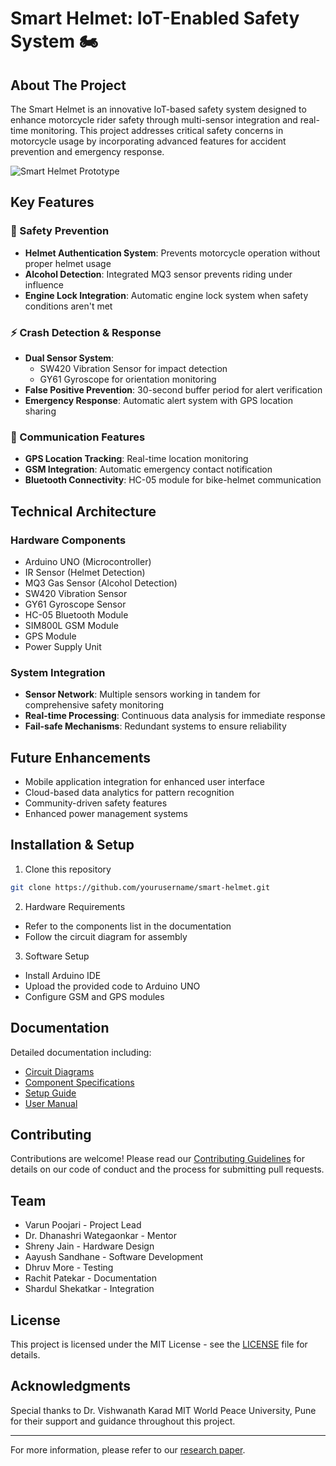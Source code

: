 # Smart Helmet: IoT-Enabled Safety System 🏍️ 

## About The Project

The Smart Helmet is an innovative IoT-based safety system designed to enhance motorcycle rider safety through multi-sensor integration and real-time monitoring. This project addresses critical safety concerns in motorcycle usage by incorporating advanced features for accident prevention and emergency response.

![Smart Helmet Prototype](images/prototype.png)

## Key Features

### 🛑 Safety Prevention
- **Helmet Authentication System**: Prevents motorcycle operation without proper helmet usage
- **Alcohol Detection**: Integrated MQ3 sensor prevents riding under influence
- **Engine Lock Integration**: Automatic engine lock system when safety conditions aren't met

### ⚡ Crash Detection & Response
- **Dual Sensor System**:
  - SW420 Vibration Sensor for impact detection
  - GY61 Gyroscope for orientation monitoring
- **False Positive Prevention**: 30-second buffer period for alert verification
- **Emergency Response**: Automatic alert system with GPS location sharing

### 📡 Communication Features
- **GPS Location Tracking**: Real-time location monitoring
- **GSM Integration**: Automatic emergency contact notification
- **Bluetooth Connectivity**: HC-05 module for bike-helmet communication

## Technical Architecture

### Hardware Components
- Arduino UNO (Microcontroller)
- IR Sensor (Helmet Detection)
- MQ3 Gas Sensor (Alcohol Detection)
- SW420 Vibration Sensor
- GY61 Gyroscope Sensor
- HC-05 Bluetooth Module
- SIM800L GSM Module
- GPS Module
- Power Supply Unit

### System Integration
- **Sensor Network**: Multiple sensors working in tandem for comprehensive safety monitoring
- **Real-time Processing**: Continuous data analysis for immediate response
- **Fail-safe Mechanisms**: Redundant systems to ensure reliability

## Future Enhancements
- Mobile application integration for enhanced user interface
- Cloud-based data analytics for pattern recognition
- Community-driven safety features
- Enhanced power management systems

## Installation & Setup

1. Clone this repository
```bash
git clone https://github.com/yourusername/smart-helmet.git
```

2. Hardware Requirements
- Refer to the components list in the documentation
- Follow the circuit diagram for assembly

3. Software Setup
- Install Arduino IDE
- Upload the provided code to Arduino UNO
- Configure GSM and GPS modules

## Documentation

Detailed documentation including:
- [Circuit Diagrams](docs/circuit.md)
- [Component Specifications](docs/components.md)
- [Setup Guide](docs/setup.md)
- [User Manual](docs/manual.md)

## Contributing

Contributions are welcome! Please read our [Contributing Guidelines](CONTRIBUTING.md) for details on our code of conduct and the process for submitting pull requests.

## Team

- Varun Poojari - Project Lead
- Dr. Dhanashri Wategaonkar - Mentor
- Shreny Jain - Hardware Design
- Aayush Sandhane - Software Development
- Dhruv More - Testing
- Rachit Patekar - Documentation
- Shardul Shekatkar - Integration

## License

This project is licensed under the MIT License - see the [LICENSE](LICENSE) file for details.

## Acknowledgments

Special thanks to Dr. Vishwanath Karad MIT World Peace University, Pune for their support and guidance throughout this project.

---

For more information, please refer to our [research paper](docs/research-paper.pdf).
